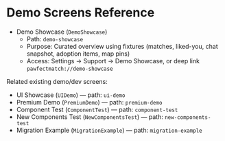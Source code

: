 # Demo Screens Reference

- Demo Showcase (`DemoShowcase`)
  - Path: `demo-showcase`
  - Purpose: Curated overview using fixtures (matches, liked-you, chat snapshot, adoption items, map pins)
  - Access: Settings → Support → Demo Showcase, or deep link `pawfectmatch://demo-showcase`

Related existing demo/dev screens:

- UI Showcase (`UIDemo`) — path: `ui-demo`
- Premium Demo (`PremiumDemo`) — path: `premium-demo`
- Component Test (`ComponentTest`) — path: `component-test`
- New Components Test (`NewComponentsTest`) — path: `new-components-test`
- Migration Example (`MigrationExample`) — path: `migration-example`
